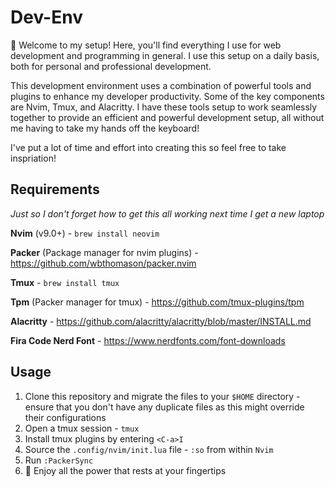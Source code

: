 # Dev-Env

:wave: Welcome to my setup! Here, you'll find everything I use for web development
and programming in general. I use this setup on a daily basis, both for personal
and professional development.

This development environment uses a combination of powerful tools and plugins to
enhance my developer productivity. Some of the key components are Nvim, Tmux, and
Alacritty. I have these tools setup to work seamlessly together to provide an efficient
and powerful development setup, all without me having to take my hands off the 
keyboard!

I've put a lot of time and effort into creating this so feel free to take inspriation!

## Requirements
*Just so I don't forget how to get this all working next time I get a new laptop*

**Nvim** (v9.0+) - `brew install neovim`

**Packer** (Package manager for nvim plugins) - https://github.com/wbthomason/packer.nvim

**Tmux** - `brew install tmux`

**Tpm** (Packer manager for tmux) - https://github.com/tmux-plugins/tpm

**Alacritty** - https://github.com/alacritty/alacritty/blob/master/INSTALL.md

**Fira Code Nerd Font** - https://www.nerdfonts.com/font-downloads

## Usage
1. Clone this repository and migrate the files to your `$HOME` directory - ensure 
that you don't have any duplicate files as this might override their configurations
2. Open a tmux session - `tmux`
3. Install tmux plugins by entering `<C-a>I`
4. Source the `.config/nvim/init.lua` file - `:so` from within `Nvim`
5. Run `:PackerSync`
6. :tada: Enjoy all the power that rests at your fingertips
